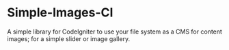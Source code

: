 Simple-Images-CI
================

A simple library for CodeIgniter to use your file system as a CMS for content images; for a simple slider or image gallery.
